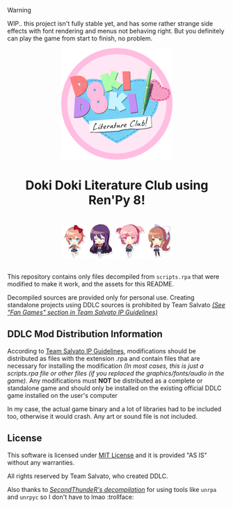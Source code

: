 > [!WARNING]
> WIP.. this project isn't fully stable yet, and has some rather strange side effects with font rendering and menus not behaving right.
> But you definitely can play the game from start to finish, no problem.

<div align="center">
 <img src="ddlc_logo.png" width="256px" height="256px" alt="DDLC-Logo">
 <h1>Doki Doki Literature Club using Ren'Py 8!</h1>
</div>

<div align="center">
 <br>
 <img src="cinnamon-bun.webp" height="80" alt="Sayori"> <!-- we must love the bun -->
 <img src="best-girl.webp" height="80" alt="Yuri"> <!-- yes -->
 <img src="cupcake.webp" height="80" alt="Natsuki">
 <img src="just-monika.webp" height="80" alt="Monika">
 <br><br>
</div>

This repository contains only files decompiled from `scripts.rpa` that were modified to make it work, and the assets for this README.

Decompiled sources are provided only for personal use. Creating standalone projects using DDLC sources is prohibited by Team Salvato [*(See "Fan Games" section in Team Salvato IP Guidelines)*](http://teamsalvato.com/ip-guidelines/)

## DDLC Mod Distribution Information

According to [Team Salvato IP Guidelines](http://teamsalvato.com/ip-guidelines/), modifications should be distributed as files with the extension .rpa and contain files that are necessary for installing the modification *(In most cases, this is just a scripts.rpa file or other files (if you replaced the graphics/fonts/audio in the game)*. Any modifications must **NOT** be distributed as a complete or standalone game and should only be installed on the existing official DDLC game installed on the user's computer

In my case, the actual game binary and a lot of libraries had to be included too, otherwise it would crash. Any art or sound file is not included.

## License

This software is licensed under [MIT License](https://github.com/SecondThundeR/DokiDoki-RenPy/blob/your-reality/LICENSE) and it is provided "AS IS" without any warranties.

All rights reserved by Team Salvato, who created DDLC.

Also thanks to [*SecondThundeR's decompilation*](https://github.com/SecondThundeR/DokiDoki-RenPy/) for using tools like `unrpa` and `unrpyc` so I don't have to lmao :trollface:
